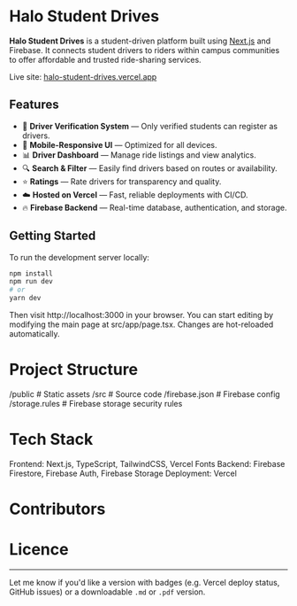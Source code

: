 # Halo Student Drives

**Halo Student Drives** is a student-driven platform built using [Next.js](https://nextjs.org) and Firebase. It connects student drivers to riders within campus communities to offer affordable and trusted ride-sharing services.

Live site: [halo-student-drives.vercel.app](https://halo-student-drives.vercel.app)

## Features

- 🔐 **Driver Verification System** — Only verified students can register as drivers.
- 📱 **Mobile-Responsive UI** — Optimized for all devices.
- 📊 **Driver Dashboard** — Manage ride listings and view analytics.
- 🔍 **Search & Filter** — Easily find drivers based on routes or availability.
- ⭐ **Ratings** — Rate drivers for transparency and quality.
- ☁️ **Hosted on Vercel** — Fast, reliable deployments with CI/CD.
- 🔥 **Firebase Backend** — Real-time database, authentication, and storage.

## Getting Started

To run the development server locally:

```bash
npm install
npm run dev
# or
yarn dev
```
Then visit http://localhost:3000 in your browser.
You can start editing by modifying the main page at src/app/page.tsx. Changes are hot-reloaded automatically.

# Project Structure 

/public         # Static assets
/src            # Source code
/firebase.json  # Firebase config
/storage.rules  # Firebase storage security rules

# Tech Stack

Frontend: Next.js, TypeScript, TailwindCSS, Vercel Fonts
Backend: Firebase Firestore, Firebase Auth, Firebase Storage
Deployment: Vercel

# Contributors


# Licence
---

Let me know if you'd like a version with badges (e.g. Vercel deploy status, GitHub issues) or a downloadable `.md` or `.pdf` version.
